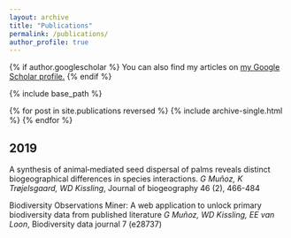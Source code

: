 ```yaml
---
layout: archive
title: "Publications"
permalink: /publications/
author_profile: true
---
```


{% if author.googlescholar %}
  You can also find my articles on <u><a href="{{author.googlescholar}}">my Google Scholar profile</a>.</u>
{% endif %}

{% include base_path %}

{% for post in site.publications reversed %}
  {% include archive-single.html %}
{% endfor %}



## 2019

A synthesis of animal‐mediated seed dispersal of palms reveals distinct biogeographical differences in species interactions.
*G Muñoz, K Trøjelsgaard, WD Kissling*, Journal of biogeography 46 (2), 466-484

Biodiversity Observations Miner: A web application to unlock primary biodiversity data from published literature
*G Muñoz, WD Kissling, EE van Loon*, Biodiversity data journal 7 (e28737)

